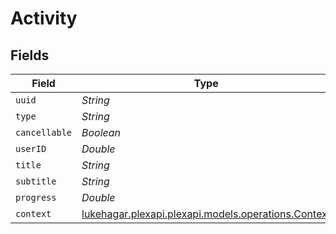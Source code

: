 # Activity


## Fields

| Field                                                                                     | Type                                                                                      | Required                                                                                  | Description                                                                               |
| ----------------------------------------------------------------------------------------- | ----------------------------------------------------------------------------------------- | ----------------------------------------------------------------------------------------- | ----------------------------------------------------------------------------------------- |
| `uuid`                                                                                    | *String*                                                                                  | :heavy_minus_sign:                                                                        | N/A                                                                                       |
| `type`                                                                                    | *String*                                                                                  | :heavy_minus_sign:                                                                        | N/A                                                                                       |
| `cancellable`                                                                             | *Boolean*                                                                                 | :heavy_minus_sign:                                                                        | N/A                                                                                       |
| `userID`                                                                                  | *Double*                                                                                  | :heavy_minus_sign:                                                                        | N/A                                                                                       |
| `title`                                                                                   | *String*                                                                                  | :heavy_minus_sign:                                                                        | N/A                                                                                       |
| `subtitle`                                                                                | *String*                                                                                  | :heavy_minus_sign:                                                                        | N/A                                                                                       |
| `progress`                                                                                | *Double*                                                                                  | :heavy_minus_sign:                                                                        | N/A                                                                                       |
| `context`                                                                                 | [lukehagar.plexapi.plexapi.models.operations.Context](../../models/operations/Context.md) | :heavy_minus_sign:                                                                        | N/A                                                                                       |
